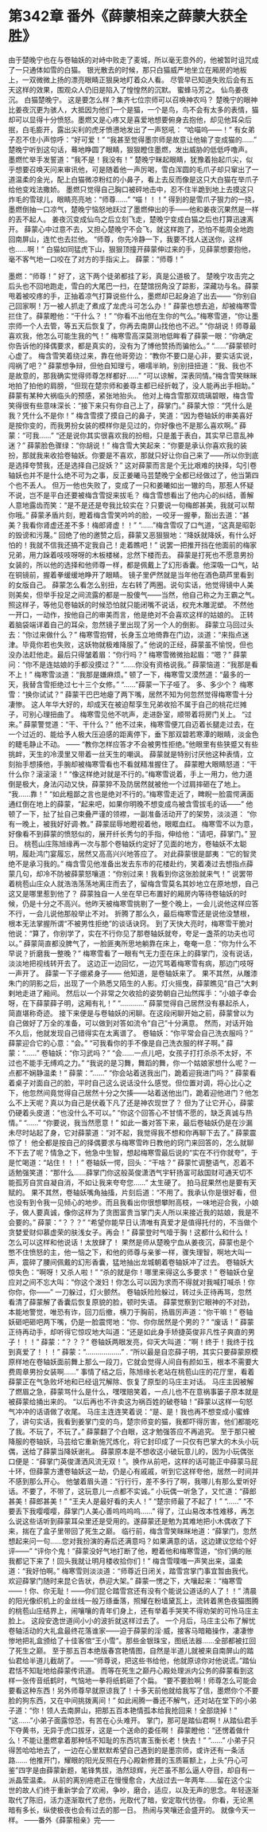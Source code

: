 # 第342章 番外《薛蒙相亲之薛蒙大获全胜》
由于楚晚宁也在与卷轴妖的对峙中败走了麦城，所以毫无意外的，他被暂时诅咒成了一只通体如雪的白猫。
银光散去的时候，那只白猫威严地坐立在厢房的地板上，一双微微上扬的漂亮眼睛正狠戾地盯着众人看。
尽管早已知道失败后会有五天这样的效果，围观众人仍旧是陷入了惶惶然的沉默。
蜜蜂马芳之。
仙鸟姜夜沉。
白猫楚晚宁。
这是要怎么样？集齐七位宗师可以召唤神农吗？
楚晚宁的眼神比姜夜沉更为骇人，大抵因为他们一个是猫，一个是鸟，鸟不会有太多的表情，猫却可以显得十分愤怒。墨燃又是心疼又是喜爱地想要俯身去抱他，却见他耳朵后抿，白毛膨开，露出尖利的虎牙愤懑地发出了一声怒吼：
“哈喵呜——！”
有女弟子忍不住小声惊呼：“好可爱！”
“我甚至觉得墨宗师是故意让他输了变成猫的……”
楚晚宁听到这句话，蓦地睁圆了眼睛，狠狠瞪住墨燃，发出威胁的低低呼噜声。
墨燃忙举手发誓道：“我不是！我没有！”
楚晚宁眯起眼睛，犹豫着抬起爪尖，似乎想要召唤天问来审讯他，可是随着他一声厉喝，雪白浑圆的毛爪子却只窜出了一道温柔的金光，配上白猫微凉粉红的小鼻子，看上去反而像是这只大白猫在举爪子给他变戏法撒娇。
墨燃只觉得自己胸口被砰地击中，忍不住半跪到地上去摸这只炸毛的雪球儿，眼睛亮亮地：“师尊……”
“喵！！！”
得到的是雪爪子狠力的一挠，墨燃倒抽一口凉气，楚晚宁恼怒地跃过了墨燃伸出的手——他和姜夜沉果然是一样的丢不起人。
姜夜沉变成仙鸟之后立刻飞走，楚晚宁变成白猫之后也打算迅速离开。
薛蒙心中过意不去，又担心楚晚宁不会飞，就这样跑了，恐怕不能周全地跑回南屏山，连忙也去拦他。
“师尊，你先冷静一下，我要不找人送送你，这样也……啊！”
白猫如同猛虎下山，狠狠顶撞开薛蒙伸过来的手，见薛蒙想要抱他，毫不客气地一口咬在了对方的手指尖上。
薛蒙：“师尊！”

墨燃：“师尊！”
好了，这下两个徒弟都挂了彩，真是公道极了。
楚晚宁攻击完之后头也不回地跑走，雪白的大尾巴一扫，在楚馆拐角没了踪影，深藏功与名。薛蒙甩着被咬疼的手，正抽着凉气打算说些什么，墨燃却已起身追了出去——
“你别自己回家啊！万一被人抓走了煮成了龙虎斗可怎么办！”
薛蒙也想去追，却被梅寒雪拦住了。薛蒙瞪他：“干什么？！”
“你看不出他在生你的气么。”梅寒雪道，“你让墨宗师一个人去管，等五天后恢复了，你再去南屏山找他也不迟。”
“你胡说！师尊最喜欢我，他怎么可能生我的气！”
梅寒雪高深莫测地低眸看了薛蒙一眼：“你确定你告诉他的择偶要求，都是真实的，没有为了博他赞扬而骗他么。”
“……”薛蒙顿时心虚了。
梅含雪笑着绕过来，靠在他哥旁边：“教你不要口是心非，要实话实说，闯祸了吧？”
薛蒙想争辩，但他自知理亏，嗫嚅半晌，别别扭扭道：“我、我也不是故意的，那我确实觉得师尊怎样都好……”
“可以谅解，深表同情。”梅含雪笑眯眯地拍了拍他的肩膀，“但现在楚宗师和姜尊主都已经折戟了，没人能再出手相助。”
薛蒙有某种大祸临头的预感，紧张地抬头。
他对上梅含雪那双琉璃碧眼，梅含雪笑得很有些意味深长：“接下来只有你自己上了，薛掌门。”
薛蒙大惊：“凭什么是我？凭什么不是你！”
梅含雪摸了摸自己的鼻子，笑道：“因为卷轴妖的审美喜好是按你变的，而我男扮女装的模样你是见过的，你好像也不是那么喜欢啊。”
薛蒙：“可我……”
“还是说你其实很喜欢我的扮相，只是羞于表白，其实早已意乱神迷？”
薛蒙脸色骤绿：“你胡说！”
梅含雪大笑起来：“你要是承认你喜欢我的装扮，那就我来收拾卷轴妖。你要是不喜欢，那就只好让你自己来了——所以你到底是选择夸赞我，还是选择自己捉妖？”
这对薛蒙而言是个无比艰难的抉择，勾引卷轴妖也并不是什么绝不可为之事，反正姜曦马芸楚晚宁全都已经做过了，他当第四个也不丢人。
但万一他也失败了，变成了一只和姜曦如出一辙的鸟，那惹人怀疑不说，岂不是平白还要被梅含雪捉来拔毛？
梅含雪想看出了他内心的纠结，善解人意地露齿而笑：“是不是还是夸我比较实在？只要说一句梅郎甚美，我就可以帮你哦。”
薛蒙矛盾片刻，瞪着梅含雪笑吟吟的脸，一咬牙一握拳，豁出去道：“甚美？我看你肾虚还差不多！梅郎肾虚！！”
“……”梅含雪叹了口气道，“这真是昭彰的毁谤和污蔑。”
回绝了他的邀赞之后，薛蒙又恶狠狠地：“降妖就降妖，有什么好怕的！我就不信我还搞不定我自己！走着瞧吧！”
说罢一把推开挡在他面前的梅家兄弟，用力跺着吱吱呀呀的木板楼梯，忿然下楼而去。
薛蒙是打死也不愿意男扮女装的，所以他的选择和他师尊一样，都是佩戴上了幻形香囊。他深吸一口气，站在铜镜前，握着拳缓缓地睁开了眼睛。
镜子里俨然就是当年他在酒色葫芦里看到的女版自己。
薛蒙怎么看怎么别扭，左右转了两圈。说句实话，他觉得镜中人美则美矣，但举手投足之间流露的都是一股傻气——当然，他自己称之为王霸之气。照这样子，等他见卷轴妖的时候恐怕就只能闭嘴不说话，权充木雕泥塑。
不然他一开口，一动作，按他自己的审美而言，他是绝对不会喜欢这样的姑娘的。
正转着脑袋端详着自己的耳朵，忽然镜子里出现了另一个人的倒影。
薛蒙立马回过头去：“你过来做什么？”
梅寒雪抱臂，长身玉立地倚靠在门边，淡道：“来指点迷津。毕竟你若也失败，这妖物就极难降服了。”
他说的正经，薛蒙虽不愉悦，但也没办法赶他走。最后只得皱着眉：“你行吗？”
梅寒雪微微抬起眉：“嗯？”
薛蒙问：“你不是连姑娘的手都没摸过？”
“……你没有资格说我。”
薛蒙恼道：“我那是看不上！”
梅寒雪淡道：“我那是嫌麻烦。”
顿了一下，梅寒雪又漠然道：“最多的一天，我替含雪拒绝过七十三个女修。”
“……”薛蒙一下子哑了。
多、多少个？
梅寒雪：“换你试试？”
薛蒙干巴巴地瘪了两下嘴，居然不知为何忽然觉得梅寒雪十分凄惨。
这人年华大好的，却成天在被迫帮孪生兄弟收拾不属于自己的桃花烂摊子，可别心理扭曲了。
梅寒雪见他不吭声，走进卧室，顺带着将房门关上。
“过来。”
薛蒙警觉道：“干、干什么？”
他不过来，梅寒雪便兀自迈着长腿走过去，在一个过近的、能给予人极大压迫感的距离停下，垂下那双碧若寒潭的眼睛，淡金色的睫毛静止不动。
——
“教你怎样应答才不会被男性拒绝。”他眼里有些狭蹙又有些挑衅，天生的冷漠里又带着一丝天生的嘲讽。
薛蒙就是特别讨厌他这种表情，立刻抬手想揍他，手腕却被梅寒雪看也不看就精准握住了。
薛蒙瞪大眼睛怒道：“干什么你？滚滚滚！”
“像这样绝对就是不行的。”梅寒雪说着，手上一用力，他力道倒是极大，身法闪动又快，薛蒙猝不及防居然就被他一个过肩摔砸在了地上。
“我……靠！”
“如此粗鄙之言也是绝对不行的。”梅寒雪走近了，睥睨一脸震愕满面通红倒在地上的薛蒙，“起来吧，如果你明晚不想变成鸟被含雪拔毛的话——”
他顿了一下，扯了扯自己束叠严谨的领襟，一副准备活动开了的架势，淡淡道：
“你有一晚上，被我好好调·教。”
薛蒙屈辱地瞪视着他，眼眶血红。
梅寒雪不以为意，好像看不到薛蒙的愤怒似的，展开纤长秀匀的手指，伸给他：“请吧，薛掌门。”
翌日。
桃苞山庄陈旭缘再一次与那个卷轴妖约定好了见面的地方，卷轴妖不太聪明，履赴鸿门宴履忘，居然又高高兴兴地答应了。
对此薛蒙很是鄙夷：“它的智灵绝不是承习我的。”
梅含雪见他准备出发去东市的花楼赴约，笑着凑过去想指点薛蒙几句，却冷不防被薛蒙怒嚷道：“你别过来！我看到你这张脸就来气！”
说罢带着桃苞山庄众人就浩浩荡荡地离庄而去了，留梅含雪莫名其妙地立在原地想，自己这又是哪里惹到他了？
薛蒙独自一人坐在早已布置好的厢房内等待卷轴妖的时候，仍是十分之不高兴。他昨天被梅寒雪挑剔了一整个晚上，一会儿说他这样应答不行，一会儿说他那般举止不对。
折腾了那么久，最后梅寒雪还是说他没慧根，根本无法掌握所谓“不被男性拒绝”的谈话诀窍。
到了天快大亮时，梅寒雪干脆对他说：“算了，你别学了，实在不行你见了那卷轴妖就夸，夸足一盏茶的功夫也可以。”
薛蒙简直都没脾气了，一脸匪夷所思地躺靠在床上，奄奄一息：“你为什么不早说？折磨我一整晚？”
梅寒雪看了一眼有气无力歪在床上的薛掌门，没有说话，淡淡地把视线转开去了。
这边正一边回忆，一边咒骂着梅寒雪有病，那边门吱呀一声开了。
薛蒙一下子绷紧身子——
他知道，是卷轴妖来了。
果不其然，从雕漆朱门的阴影之后，出现了一个熟悉又陌生的人影。灯火摇曳，薛蒙瞧见“自己”大剌剌地走进了厢间。
然后以一个非常之欠收拾的姿势朝自己灿然挥手：“小娘子幸会呀，在下薛蒙薛子明，这厢有礼！”
“…………”
薛蒙觉得自己居然没有暴起杀人，简直堪称奇迹。
接下来便是与卷轴妖的闲聊。在这段闲聊开始之前，薛蒙曾以为自己做好了万全的准备，可以做到对答如流令“自己”十分满意。
然而，对话开始不久后，他就发现自己错得实在太离谱了。
卷轴妖：“你平常会自己洗衣服吗？”
薛蒙迎合它的心意：“会。”
“可我看你的手不像是自己洗衣服的样子啊。”
薛蒙：“……”
卷轴妖：“你习武吗？”
“会……一点儿吧，女孩子打打杀杀不太好，不过也不能手无缚鸡之力。”
“我说的是习舞，舞蹈的舞，你一个姑娘家想什么呢？一点都不娴静温柔！”
薛蒙：“……”
“你会站着送我出门，跪着迎我进门吗？”
薛蒙看着桌子对面自己的脸，平时自己这么说话没什么感觉。但位置对调，将心比心之下，他忽然间竟觉得自己居然十分之欠揍——站着送他出门，跪着迎他进门？他怎么不上天呢？真以为自己是伏羲下凡了还是神农现世了？
但为了让它开心，薛蒙仍硬着头皮道：“也没什么不可以。”
“你这个回答心不甘情不愿的，缺乏真诚与热情。”
“……”
“你要说，我当然愿意！”
如此一番对答下来，最后卷轴妖仍是在沙漏未尽时站起了身，它对薛蒙道：“对不起，我觉得我不想和你再聊下去了。”
薛蒙震惊了！
他全都是按自己的择偶要求与梅寒雪昨日教他的窍门来回答的，怎么就聊不下去了呢？情急之下，他急中生智，想起梅寒雪最后说的“实在不行你就夸”，于是忙喝道：“站住！！！”
卷轴妖一愕，回头：“干啥？”
薛蒙忙调整语气，忍着不适勉强笑道：“那什么……薛掌门你这般英俊潇洒气宇轩扬富可敌国财可通天切不能孤芳自赏自凝自消，不如让我来夸夸您……”
太生硬了。
拍马屁果然也是要有天赋的。
果不其然，卷轴妖嘴角抽搐，片刻后道：“不用了。我承认你是很好看，但也没有到令我一见倾心的地步。而且我看出你很想攀附高枝，一味地迎合我，小娘子，做人要真诚，像你这样为了贪图富贵当掌门夫人所以来接近我的姑娘，我是不会要的。”
薛蒙：“？？？”
“希望你能早日认清唯有真爱才是值得托付的，不当做个贪婪爱财仰慕虚荣的肤浅女子。再会！”
薛蒙登时气噎于胸！这都什么和什么！
怎么可以这样和他说话！太放肆了！
果然是师从楚晚宁血从姜夜沉，薛蒙也是个憋不住愤怒的主，他一恼之下，和他的师尊与亲爹一样，骤失理智，啊地大叫一声，震碎了腰间佩戴的幻形香囊，猛地抽出龙城朝着卷轴妖冲了过去。
卷轴妖大惊失色：“啊呀！又杀人啦！”
“杀的就是你！哪里来得这么多要求！”
卷轴妖仓皇应对之间不忘大叫：“你这个泼妇！你怎么可以因为求而不得就对我喊打喊杀！你你你，你——”
一刀躲过，灯火颤然。
卷轴妖险险躲过，转过头正待再骂，忽然看清了薛蒙解了香囊后恢复原貌的脸，顿时失语。
薛蒙觉察到它眼神的不对劲，本能地警觉，唯恐有诈，回刀后撤，横刀于胸前，扬眉厉声道：“你干嘛！”
卷轴妖砸吧砸吧两下嘴，仍是一脸震愕地：“你、你你居然是个男的？”
“废话！”
薛蒙正待再动手，却听得它惊叹地大叫道：“还是如此身手矫捷英俊非凡性子爽直的男子！！！”
薛蒙：“？？？”
卷轴妖两眼发亮，仰天大叫道：“啊！终于！我终于找到真爱了！！！”
薛蒙：“………………”
.
“所以最是自恋薛子明，其实只要薛蒙原模原样地在卷轴妖面前舞上那么一段刀，它就会觉得人间自有颜如玉，根本不需要大费周章男扮女装啊……”
事情了结之后，陈旭缘长老站在桃苞山庄的花厅里，看着薛蒙正在气急败坏地和已经诅咒解除、恢复了原型的马庄主对话。
马庄主因被解了燃眉之急，薛蒙骂什么是什么，嘿嘿赔笑着，一点儿也不在意祸事篓子原本就是被薛蒙给捅出来的。
“以后再也不许卖这为祸百姓的破卷轴！”薛蒙以这样一句怒气冲冲的话语做了收尾。
马庄主连连笑着说：“是、是！我也再不想变成小蜜蜂了，讲句实话，我看到姜掌门变的鸟，楚宗师变的猫，我都吓得厉害，他们都能吃了我。不玩了，不玩了。”
薛蒙翻了个白眼，这才勉强答应不再追究。
至于那只被降服的卷轴妖，马芸给它重新施咒炼化，将它封印成了一只仅有巴掌大的木头小玩偶，送给了薛蒙当降妖谢礼。
薛蒙原本是不想收这小破玩意儿的，因为小玩偶张口便是：“薛掌门英俊潇洒风流无双！”。换作从前吧，这样的话可能正中薛蒙马屁十环，但薛蒙方遭卷轴妖这一劫，仍是心有戚戚，听到它这样夸他，居然一时间并不感到那么开心。
他皱着眉头道：“行行行，差不多行了啊，我哪儿有那么爱听好话。不要了，不带了，这玩意儿一点都不实诚。”
小玩偶一听急了，又忙道：“薛郎甚美！薛郎甚美！”
“王夫人是最好看的夫人！”
“楚宗师最了不起了！”
“……”
“不要丢下我嘤嘤嘤，薛掌门人美心善呜呜呜呜……”
得了，江山易改本性难移，再怎么说这些话听到薛蒙耳朵里还是受用的。遂薛蒙还是勉为其难地把小木偶收了下来，揣在了盒子里带回了死生之巅。
临行前，梅含雪笑眯眯地道：“薛掌门，忽然想起来问一句……您对我扮演的寿后还满意吗？如果满意的话，这边建议您给个好评——”
“评你个鬼！”薛蒙没好气地打断了他，瞪着他和梅寒雪道，“你们俩的账我都记下来了！回头我就让明月楼收拾你们！”
梅含雪噗嗤一声笑出来，温柔道：“我好怕啊。”
梅寒雪则淡淡道：“师尊近日闭关，踏雪宫掌门事宜暂由我代。欢迎薛掌门随时来昆仑告状，恭迎大架。”
薛蒙一愣之下，大嚷起来：“梅寒雪——！你、你无耻！——你们昆仑踏雪宫还有没有个能说公道话的人了！！”
清晨的阳光像织机上的金丝线一般万绦垂落，照耀在粉墙黛瓦上，流转着黑色夜猫图腾的桃苞山庄结界上，闹嚷嚷的青年们身上，还有举着手哭笑不得劝架的可怜马庄主脸上。
这段安逸世道间小小的波折就这样过去了。
一个月后，马庄主公布了解忧卷轴活动的大礼盒最终花落谁家——迫于薛蒙的淫·威，接客马暗箱操作，凄凄惨惨地把礼盒颁给了十佳客倌“王小雪”。那些金银珠宝，图纸法器……全部都被扛回了死生之巅。
至于那五百本绝版春宫艳情图，自然是半道儿就被来自南屏山的踏仙君给半道儿截胡了。
——“师尊说，把这些书给他，他就原谅你对他说谎。”踏仙君恬不知耻地给薛蒙传讯道。
而等在死生之巅丹心殿处理派内公务的薛蒙看到这样一张传音纸鹤时，气恼地一拳将纸鹤砸了个扁。
“要不要脸啊！师尊怎么可能会要看这种东西！另外师尊早就原谅我了！十多天前他就给我写了信，墨燃你个不要脸的狗东西，又在中间挑拨离间！”
如此闹腾一番还不解气，还对站在堂下的小弟子道：“你！领人去南屏山，把那五百本艳情孤本给我抢回来！全部烧掉！”
“这……”小弟子面露惊恐，有苦在心头难开。
掌门，那可是踏仙君啊！从踏仙君手下夺黄书，无异于虎口拔牙，这是一个送命的委任啊！
薛蒙瞪他：“还愣着做什么！不能让墨燃拿着那种恬不知耻的东西坑害玉衡长老！快去！”
“……”
小弟子只得苦哈哈地去了，一边在心里默默希望自己遇到的是墨宗师，或许还有一条活路……
他推开门，耀眼的阳光反照在丹心殿新修葺的玉质匾额上，上头“丹心可鉴”四字是由薛蒙新题，笔锋隽拔，浩然琼辉，光芒虽不那么逼人夺目，却自有一派晶莹温柔。
从前的离别疮疤正在慢慢愈合，大战过去一年两年……留在这个尘世的故人们终于重新学会了欢闹，争吵，磨合，适应，以及无声的思念。年轻逐渐取代了陈旧，活力逐渐取代了悲伤，光取代了暗，安定取代彷徨。
你看，无论黑暗有多长，纵使极夜也会有过去的那一日。
热闹与笑嚷还会盛开的。
就像今天一样。
——番外《薛蒙相亲》完——

